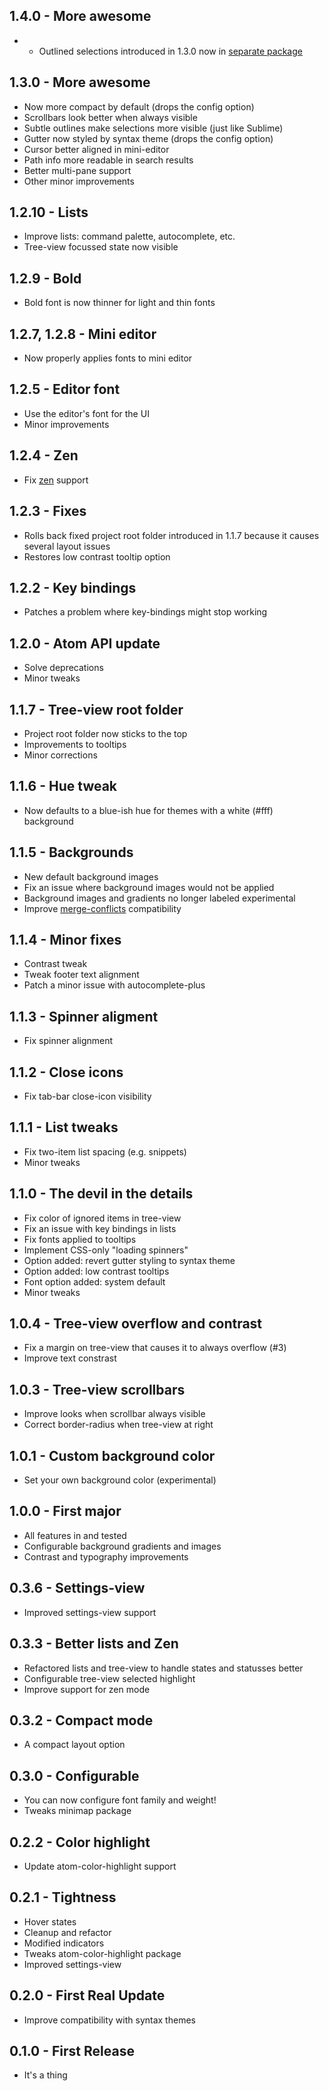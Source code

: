 ## 1.4.0 - More awesome
* * Outlined selections introduced in 1.3.0 now in [separate package](https://atom.io/packages/selection-outlines)

## 1.3.0 - More awesome
* Now more compact by default (drops the config option)
* Scrollbars look better when always visible
* Subtle outlines make selections more visible (just like Sublime)
* Gutter now styled by syntax theme (drops the config option)
* Cursor better aligned in mini-editor
* Path info more readable in search results
* Better multi-pane support
* Other minor improvements

## 1.2.10 - Lists
* Improve lists: command palette, autocomplete, etc.
* Tree-view focussed state now visible

## 1.2.9 - Bold
* Bold font is now thinner for light and thin fonts

## 1.2.7, 1.2.8 - Mini editor
* Now properly applies fonts to mini editor

## 1.2.5 - Editor font
* Use the editor's font for the UI
* Minor improvements

## 1.2.4 - Zen
* Fix [zen](https://atom.io/packages/zen) support

## 1.2.3 - Fixes
* Rolls back fixed project root folder introduced in 1.1.7 because it causes several layout issues
* Restores low contrast tooltip option

## 1.2.2 - Key bindings
* Patches a problem where key-bindings might stop working

## 1.2.0 - Atom API update
* Solve deprecations
* Minor tweaks

## 1.1.7 - Tree-view root folder
* Project root folder now sticks to the top
* Improvements to tooltips
* Minor corrections

## 1.1.6 - Hue tweak
* Now defaults to a blue-ish hue for themes with a white (#fff) background

## 1.1.5 - Backgrounds
* New default background images
* Fix an issue where background images would not be applied
* Background images and gradients no longer labeled experimental
* Improve [merge-conflicts](https://atom.io/packages/merge-conflicts) compatibility

## 1.1.4 - Minor fixes
* Contrast tweak
* Tweak footer text alignment
* Patch a minor issue with autocomplete-plus

## 1.1.3 - Spinner aligment
* Fix spinner alignment

## 1.1.2 - Close icons
* Fix tab-bar close-icon visibility

## 1.1.1 - List tweaks
* Fix two-item list spacing (e.g. snippets)
* Minor tweaks

## 1.1.0 - The devil in the details
* Fix color of ignored items in tree-view
* Fix an issue with key bindings in lists
* Fix fonts applied to tooltips
* Implement CSS-only "loading spinners"
* Option added: revert gutter styling to syntax theme
* Option added: low contrast tooltips
* Font option added: system default
* Minor tweaks

## 1.0.4 - Tree-view overflow and contrast
* Fix a margin on tree-view that causes it to always overflow (#3)
* Improve text constrast

## 1.0.3 - Tree-view scrollbars
* Improve looks when scrollbar always visible
* Correct border-radius when tree-view at right

## 1.0.1 - Custom background color
* Set your own background color (experimental)

## 1.0.0 - First major
* All features in and tested
* Configurable background gradients and images
* Contrast and typography improvements

## 0.3.6 - Settings-view
* Improved settings-view support

## 0.3.3 - Better lists and Zen
* Refactored lists and tree-view to handle states and statusses better
* Configurable tree-view selected highlight
* Improve support for zen mode

## 0.3.2 - Compact mode
* A compact layout option

## 0.3.0 - Configurable
* You can now configure font family and weight!
* Tweaks minimap package

## 0.2.2 - Color highlight
* Update atom-color-highlight support

## 0.2.1 - Tightness
* Hover states
* Cleanup and refactor
* Modified indicators
* Tweaks atom-color-highlight package
* Improved settings-view

## 0.2.0 - First Real Update
* Improve compatibility with syntax themes

## 0.1.0 - First Release
* It's a thing
